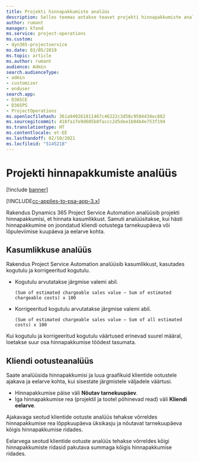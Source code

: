 ```yaml
---
title: Projekti hinnapakkumiste analüüs
description: Selles teemas antakse teavet projekti hinnapakkumiste analüüsi kohta.
author: rumant
manager: kfend
ms.service: project-operations
ms.custom:
- dyn365-projectservice
ms.date: 03/05/2019
ms.topic: article
ms.author: rumant
audience: Admin
search.audienceType:
- admin
- customizer
- enduser
search.app:
- D365CE
- D365PS
- ProjectOperations
ms.openlocfilehash: 361a940261811467c46222c3d58c9504434ec882
ms.sourcegitcommit: 418fa1fe9d605b8faccc2d5dee1b04b4e753f194
ms.translationtype: HT
ms.contentlocale: et-EE
ms.lasthandoff: 02/10/2021
ms.locfileid: "5145218"
---
```

# <a name="analysis-of-project-quotes"></a>Projekti hinnapakkumiste analüüs

[!include [banner](../includes/psa-now-project-operations.md)]

[!INCLUDE[cc-applies-to-psa-app-3.x](../includes/cc-applies-to-psa-app-3x.md)]

Rakendus Dynamics 365 Project Service Automation analüüsib projekti hinnapakkumisi, et hinnata kasumlikkust. Samuti analüüsitakse, kui hästi hinnapakkumine on joondatud kliendi ootustega tarnekuupäeva või lõpuleviimise kuupäeva ja eelarve kohta.

## <a name="profitability-analysis"></a>Kasumlikkuse analüüs

Rakendus Project Service Automation analüüsib kasumlikkust, kasutades kogutulu ja korrigeeritud kogutulu.

- Kogutulu arvutatakse järgmise valemi abil.

  `
    (Sum of estimated chargeable sales value – Sum of estimated chargeable costs) x 100
  `
- Korrigeeritud kogutulu arvutatakse järgmise valemi abil.

  `
    (Sum of estimated chargeable sales value – Sum of all estimated costs) x 100
  `

Kui kogutulu ja korrigeeritud kogutulu väärtused erinevad suurel määral, loetakse suur osa hinnapakkumise töödest tasumata.

## <a name="analysis-of-customer-expectations"></a>Kliendi ootusteanalüüs

Saate analüüsida hinnapakkumisi ja luua graafikuid klientide ootustele ajakava ja eelarve kohta, kui sisestate järgmistele väljadele väärtusi.

- Hinnapakkumise päise väli **Nõutav tarnekuupäev**.
- Iga hinnapakkumise rea (projektil ja tootel põhinevad read) väli **Kliendi eelarve**.

Ajakavaga seotud klientide ootuste analüüs tehakse võrreldes hinnapakkumise rea lõppkuupäeva üksikasju ja nõutavat tarnekuupäeva kõigis hinnapakkumise ridades.

Eelarvega seotud klientide ootuste analüüs tehakse võrreldes kõigi hinnapakkumiste ridasid pakutava summaga kõigis hinnapakkumise ridades.
